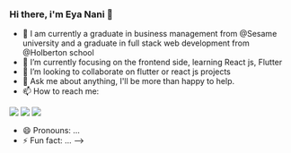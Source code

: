 ### Hi there, i'm Eya Nani 👋
- 🔭 I am currently a graduate in business management from @Sesame university and a graduate in full stack web development from @Holberton school
- 🌱 I’m currently focusing on the frontend side, learning React js, Flutter
- 👯 I’m looking to collaborate on flutter or react js projects
- 💬 Ask me about anything, I'll be more than happy to help.
- 📫 How to reach me: 
<img src="https://img.shields.io/badge/{https://www.linkedin.com/in/eyanani/}?style=for-the-badge&logo={EYANANI}&logoColor=white" />
<img src="https://img.shields.io/badge/GitHub-100000?style=for-the-badge&logo=Follow&logoColor=white" />
<img src="https://img.shields.io/badge/Gmail-D14836?style=for-the-badge&logo=gmail&logoColor=white" />

- 😄 Pronouns: ...
- ⚡ Fun fact: ...
-->
